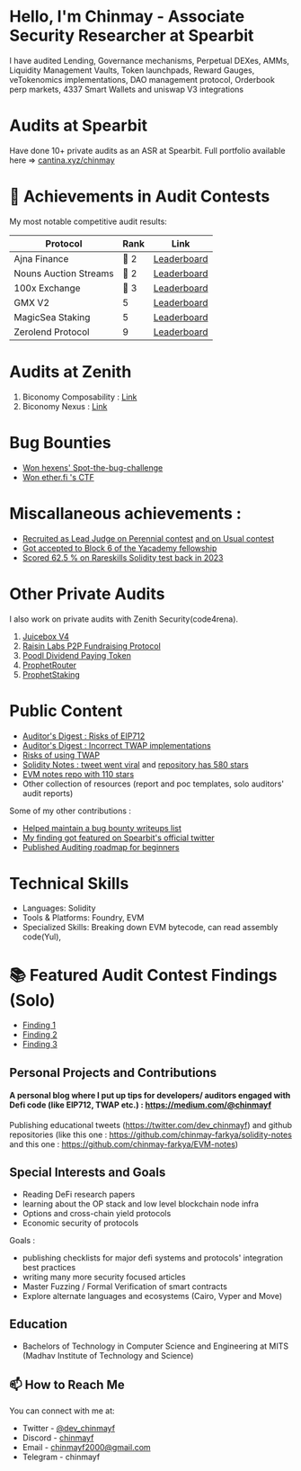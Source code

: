 # Hello, I'm Chinmay - Associate Security Researcher at Spearbit

I have audited Lending, Governance mechanisms, Perpetual DEXes, AMMs, Liquidity Management Vaults, Token launchpads, Reward Gauges, veTokenomics implementations, DAO management protocol, Orderbook perp markets, 4337 Smart Wallets and uniswap V3 integrations

# Audits at Spearbit
Have done 10+ private audits as an ASR at Spearbit. 
Full portfolio available here => [cantina.xyz/chinmay](https://cantina.xyz/u/chinmay/private-reviews)

# 🏅 Achievements in Audit Contests

My most notable competitive audit results:

| Protocol              | Rank | Link                                                                                             |
| --------------------- | ---- | ------------------------------------------------------------------------------------------------ |
| Ajna Finance          | 🥈 2 | [Leaderboard](https://audits.sherlock.xyz/contests/75/leaderboard)                               |
| Nouns Auction Streams | 🥈 2 | [Leaderboard](https://audits.sherlock.xyz/contests/688/leaderboard)                              |
| 100x Exchange         | 🥉 3 | [Leaderboard](https://audits.sherlock.xyz/contests/153/leaderboard)                              |
| GMX V2                | 5    | [Leaderboard](https://audits.sherlock.xyz/contests/74/leaderboard)                               |
| MagicSea Staking      | 5    | [Leaderboard](https://audits.sherlock.xyz/contests/437/leaderboard)                              |
| Zerolend Protocol     | 9    | [Leaderboard](https://cantina.xyz/competitions/a83eaf73-9cbc-495f-8607-e55d4fdaf407/leaderboard) |

# Audits at Zenith 

1. Biconomy Composability : [Link](https://github.com/zenith-security/reports/blob/main/reports/Biconomy%20Composability%20-%20Zenith%20Audit%20Report.pdf)
2. Biconomy Nexus : [Link](https://github.com/zenith-security/reports/blob/main/reports/Biconomy%20Nexus%20-%20Zenith%20Audit%20Report.pdf)

# Bug Bounties

- [Won hexens' Spot-the-bug-challenge](https://x.com/hexensio/status/1651608267594899456)
- [Won ether.fi 's CTF](https://x.com/ether_fi/status/1822410320553685351)

# Miscallaneous achievements :

- [Recruited as Lead Judge on Perennial contest](https://audits.sherlock.xyz/contests/764?filter=questions) [and on Usual contest](https://audits.sherlock.xyz/contests/575?filter=questions)
- [Got accepted to Block 6 of the Yacademy fellowship](https://x.com/dev_chinmayf/status/1763212450143371430)
- [Scored 62.5 % on Rareskills Solidity test back in 2023](https://x.com/dev_chinmayf/status/1651617701670912001)


# Other Private Audits
I also work on private audits with Zenith Security(code4rena). 

1. [Juicebox V4](https://github.com/chinmay-farkya/Audits/blob/main/solo/juicebox-eth-audit-report-v4.pdf)
2. [Raisin Labs P2P Fundraising Protocol](https://github.com/chinmay-farkya/Audits/blob/main/solo/Raisin-p2p-fundraising.pdf)
3. [Poodl Dividend Paying Token](https://github.com/chinmay-farkya/Audits/blob/main/solo/poodltech-dividend-paying-token.md)
4. [ProphetRouter](https://github.com/chinmay-farkya/Audits/blob/main/solo/ProphetRouter.md)
5. [ProphetStaking](https://github.com/chinmay-farkya/Audits/blob/main/solo/prophetstaking.md)


# Public Content

- [Auditor's Digest : Risks of EIP712](https://medium.com/@chinmayf/auditors-digest-the-risks-of-eip712-5a0fc57e3837)
- [Auditor's Digest : Incorrect TWAP implementations](https://medium.com/@chinmayf/auditors-digest-incorrect-twap-implementations-05285636f21e)
- [Risks of using TWAP](https://medium.com/@chinmayf/so-you-want-to-use-twap-1f992f9d3819)
- [Solidity Notes : tweet went viral](https://x.com/dev_chinmayf/status/1650904150593478660) and [repository has 580 stars](https://github.com/chinmay-farkya/solidity-notes)
- [EVM notes repo with 110 stars](https://github.com/chinmay-farkya/EVM-notes)
- Other collection of resources (report and poc templates, solo auditors' audit reports)


Some of my other contributions :

- [Helped maintain a bug bounty writeups list](https://x.com/sayan_011/status/1666192348441882624)
- [My finding got featured on Spearbit's official twitter](https://x.com/SpearbitDAO/status/1863583957604044858)
- [Published Auditing roadmap for beginners](https://x.com/dev_chinmayf/status/1705226270051541101)



# Technical Skills
- Languages: Solidity
- Tools & Platforms: Foundry, EVM
- Specialized Skills: Breaking down EVM bytecode, can read assembly code(Yul), 


# 📚 Featured Audit Contest Findings (Solo)

- [Finding 1](https://audits.sherlock.xyz/contests/74/report#:~:text=properly.%0Apartially%20reviewed-,Issue%20M%2D6,-%3A%20An%20Oracle%20Signer)
- [Finding 2](https://audits.sherlock.xyz/contests/75/report#:~:text=Looks%20ok-,Issue%20M%2D5,-%3A%20Wrong%20Inflator%20used)
- [Finding 3](https://audits.sherlock.xyz/contests/75/report#:~:text=s%20htp%20calculation.-,Issue%20M%2D6,-%3A%20KickerActions%20uses%20wrong)



## Personal Projects and Contributions
#### A personal blog where I put up tips for developers/ auditors engaged with Defi code (like EIP712, TWAP etc.) : https://medium.com/@chinmayf

Publishing educational tweets (https://twitter.com/dev_chinmayf) and github repositories (like this one : https://github.com/chinmay-farkya/solidity-notes   and this one : https://github.com/chinmay-farkya/EVM-notes)

## Special Interests and Goals
- Reading DeFi research papers
- learning about the OP stack and low level blockchain node infra
- Options and cross-chain yield protocols
- Economic security of protocols

Goals :
- publishing checklists for major defi systems and protocols' integration best practices
- writing many more security focused articles
- Master Fuzzing / Formal Verification of smart contracts
- Explore alternate languages and ecosystems (Cairo, Vyper and Move)


## Education
- Bachelors of Technology in Computer Science and Engineering at MITS (Madhav Institute of Technology and Science)


## 📫 How to Reach Me

You can connect with me at:

- Twitter - [@dev_chinmayf](https://twitter.com/dev_chinmayf)
- Discord - [chinmayf](https://discordapp.com/users/732959289139789875)
- Email   - [chinmayf2000@gmail.com](mailto:chinmayf2000@gmail.com)
- Telegram - chinmayf


